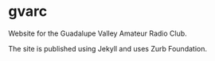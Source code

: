 gvarc
=====

Website for the Guadalupe Valley Amateur Radio Club.

The site is published using Jekyll and uses Zurb Foundation.
